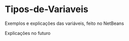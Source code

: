# Tipos-de-Variaveis
Exemplos e explicações das variáveis, feito no NetBeans

Explicações no futuro

